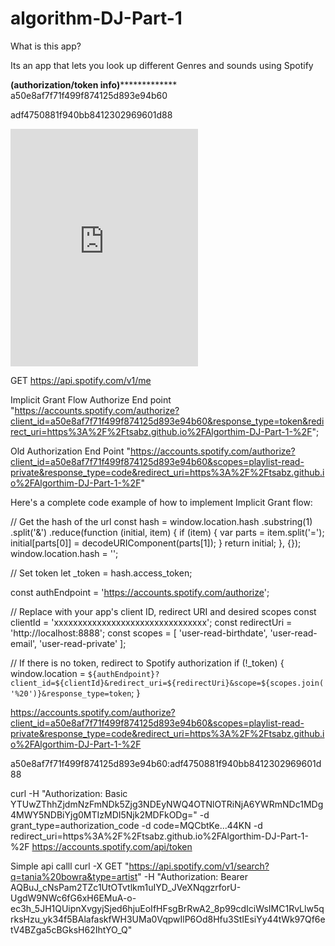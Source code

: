 # algorithm-DJ-Part-1
What is this app?

Its an app that lets you look up different Genres and sounds using Spotify









****************(authorization/token info)*****************************
a50e8af7f71f499f874125d893e94b60

adf4750881f940bb8412302969601d88



<iframe src="https://open.spotify.com/embed/playlist/5RA4pHTB7JQ7ChpZf87Bjy" width="300" height="380" frameborder="0" allowtransparency="true" allow="encrypted-media"></iframe>



GET https://api.spotify.com/v1/me


Implicit Grant Flow Authorize End point
"https://accounts.spotify.com/authorize?client_id=a50e8af7f71f499f874125d893e94b60&response_type=token&redirect_uri=https%3A%2F%2Ftsabz.github.io%2FAlgorthim-DJ-Part-1-%2F";

Old Authorization End Point
"https://accounts.spotify.com/authorize?client_id=a50e8af7f71f499f874125d893e94b60&scopes=playlist-read-private&response_type=code&redirect_uri=https%3A%2F%2Ftsabz.github.io%2FAlgorthim-DJ-Part-1-%2F"




Here's a complete code example of how to implement Implicit Grant flow:

// Get the hash of the url
const hash = window.location.hash
.substring(1)
.split('&')
.reduce(function (initial, item) {
  if (item) {
    var parts = item.split('=');
    initial[parts[0]] = decodeURIComponent(parts[1]);
  }
  return initial;
}, {});
window.location.hash = '';

// Set token
let _token = hash.access_token;

const authEndpoint = 'https://accounts.spotify.com/authorize';

// Replace with your app's client ID, redirect URI and desired scopes
const clientId = 'xxxxxxxxxxxxxxxxxxxxxxxxxxxxxxxx';
const redirectUri = 'http://localhost:8888';
const scopes = [
  'user-read-birthdate',
  'user-read-email',
  'user-read-private'
];

// If there is no token, redirect to Spotify authorization
if (!_token) {
  window.location = `${authEndpoint}?client_id=${clientId}&redirect_uri=${redirectUri}&scope=${scopes.join('%20')}&response_type=token`;
}













https://accounts.spotify.com/authorize?client_id=a50e8af7f71f499f874125d893e94b60&scopes=playlist-read-private&response_type=code&redirect_uri=https%3A%2F%2Ftsabz.github.io%2FAlgorthim-DJ-Part-1-%2F


a50e8af7f71f499f874125d893e94b60:adf4750881f940bb8412302969601d88


curl -H "Authorization: Basic YTUwZThhZjdmNzFmNDk5Zjg3NDEyNWQ4OTNlOTRiNjA6YWRmNDc1MDg4MWY5NDBiYjg0MTIzMDI5Njk2MDFkODg=" -d grant_type=authorization_code -d code=MQCbtKe...44KN -d redirect_uri=https%3A%2F%2Ftsabz.github.io%2FAlgorthim-DJ-Part-1-%2F https://accounts.spotify.com/api/token



Simple api calll
curl -X GET "https://api.spotify.com/v1/search?q=tania%20bowra&type=artist" -H "Authorization: Bearer AQBuJ_cNsPam2TZc1UtOTvtlkm1uIYD_JVeXNqgzrforU-UgdW9NWc6fG6xH6EMuA-o-ec3h_5JH1QUipnXvgyjSjed6hjuEoIfHFsgBrRwA2_8p99cdIciWsIMC1RvLlw5qrksHzu_yk34f5BAlafaskfWH3UMa0VqpwIlP6Od8Hfu3StIEsiYy44tWk97Qf6etV4BZga5cBGksH62IhtYO_Q"
